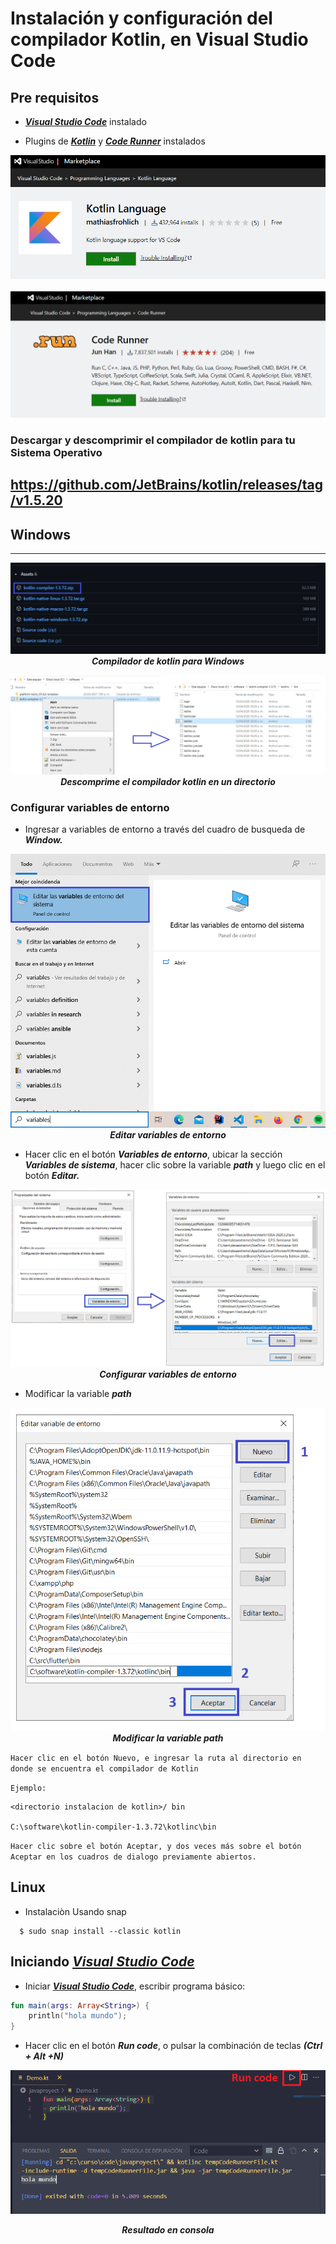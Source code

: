 # Instalación y configuración del compilador Kotlin, en Visual Studio Code

## Pre requisitos

* <strong><em><a href="https://code.visualstudio.com/Download" target="_blank">Visual Studio Code</a></em></strong> instalado

* Plugins de <strong><em><a href="https://marketplace.visualstudio.com/items?itemName=mathiasfrohlich.Kotlin" target="_blank">Kotlin</a></em></strong> y <strong><em><a href="https://marketplace.visualstudio.com/items?itemName=formulahendry.code-runner" target="_blank">Code Runner</a></em></strong> instalados

<p align="center">
	<a href="https://marketplace.visualstudio.com/items?itemName=mathiasfrohlich.Kotlin" target="_blank">
	<img src="images/kt5.png">
	</a>
</p>

<p align="center">
<a href="https://marketplace.visualstudio.com/items?itemName=formulahendry.code-runner" target="_blank">
	<img src="images/kt6.png">
	</a>
</p>


### Descargar y descomprimir el compilador de kotlin para tu Sistema Operativo
https://github.com/JetBrains/kotlin/releases/tag/v1.5.20
---

## Windows
---
<p align="center">
	<img src="images/kt1.png">
	<strong><em>Compilador de kotlin para Windows</em></strong>
</p>
  
<p align="center">
	<img src="images/kt2.png">
	<strong><em>Descomprime el compilador kotlin en un directorio</em></strong>
</p>

### Configurar variables de entorno

* Ingresar a variables de entorno a través del cuadro de busqueda de <strong><em>Window.</em></strong>


<p align="center">
	<img src="images/kt7.png">
	<strong><em>Editar variables de entorno</em></strong>
</p>

* Hacer clic en el botón <strong><em>Variables de entorno</em></strong>, ubicar la sección <strong><em>Variables de sistema</em></strong>, hacer clic sobre la variable <strong><em>path</em></strong> y luego clic en el botón <strong><em>Editar.</em></strong>

<p align="center">
	<img src="images/kt3.png">
	<strong><em>Configurar variables de entorno</em></strong>
</p>

* Modificar la variable <strong><em>path</em></strong>

<p align="center">
	<img src="images/kt4.png">
	<strong><em>Modificar la variable path</em></strong>
</p>

`Hacer clic en el botón Nuevo, e ingresar la ruta al directorio en donde se encuentra el compilador de Kotlin`
 
`Ejemplo:`
 ```shell
 <directorio instalacion de kotlin>/ bin
 
 C:\software\kotlin-compiler-1.3.72\kotlinc\bin
 ```

`Hacer clic sobre el botón Aceptar, y dos veces más sobre el botón Aceptar en los cuadros de dialogo previamente abiertos.`
	

## Linux

* Instalaciòn Usando snap

```shell
  $ sudo snap install --classic kotlin
```

## Iniciando  <strong><em><a href="https://code.visualstudio.com/Download" target="_blank">Visual Studio Code</a></em></strong>
	
* Iniciar <strong><em><a href="https://code.visualstudio.com/Download" target="_blank">Visual Studio Code</a></em></strong>, escribir programa básico:

``` kotlin
fun main(args: Array<String>) {
	println("hola mundo");
}
```
	
* Hacer clic en el botón <strong><em>Run code</em></strong>, o pulsar la combinación de teclas <strong><em>(Ctrl + Alt +N)</em></strong>
  
	
<p align="center">
	<img src="images/kt8.png">
</p>

<p align="center">
	<strong><em>Resultado en consola</em></strong>
</p>
